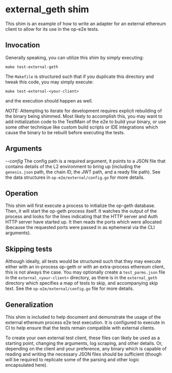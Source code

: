 # external_geth shim

This shim is an example of how to write an adapter for an external ethereum
client to allow for its use in the op-e2e tests.

## Invocation

Generally speaking, you can utilize this shim by simply executing:

```
make test-external-geth
```

The `Makefile` is structured such that if you duplicate this directory and
tweak this code, you may simply execute:

```
make test-external-<your-client>
```

and the execution should happen as well.

*NOTE:* Attempting to iterate for development requires explicit rebuilding of
the binary being shimmed.  Most likely to accomplish this, you may want to add
initialization code to the TestMain of the e2e to build your binary, or use
some other technique like custom build scripts or IDE integrations which cause
the binary to be rebuilt before executing the tests.

## Arguments

*--config <path>* The config path is a required argument, it points to a JSON
file that contains details of the L2 environment to bring up (including the
`genesis.json` path, the chain ID, the JWT path, and a ready file path).  See
the data structures in `op-e2e/external/config.go` for more details.

## Operation

This shim will first execute a process to initialize the op-geth database.
Then, it will start the op-geth process itself.  It watches the output of the
process and looks for the lines indicating that the HTTP server and Auth HTTP
server have started up.  It then reads the ports which were allocated (because
the requested ports were passed in as ephemeral via the CLI arguments).

## Skipping tests

Although ideally, all tests would be structured such that they may execute
either with an in-process op-geth or with an extra-process ethereum client,
this is not always the case.  You may optionally create a `test_parms.json`
file in the `external_<your-client>` directory, as there is in the
`external_geth` directory which specifies a map of tests to skip, and
accompanying skip text.  See the `op-e2e/external/config.go` file for more
details.

## Generalization

This shim is included to help document and demonstrate the usage of the
external ethereum process e2e test execution.  It is configured to execute in
CI to help ensure that the tests remain compatible with external clients.

To create your own external test client, these files can likely be used as a
starting point, changing the arguments, log scraping, and other details.  Or,
depending on the client and your preference, any binary which is capable of
reading and writing the necessary JSON files should be sufficient (though
will be required to replicate some of the parsing and other logic encapsulated
here).
